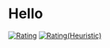 # Hello 

[![Rating](https://badgen.org/img/atcoder/hidehico/rating/algorithm?style=plastic)](https://atcoder.jp/users/hidehico?contestType=algo)
[![Rating(Heuristic)](https://badgen.org/img/atcoder/hidehico/rating/heuristic?style=plastic)](https://atcoder.jp/users/hidehico?contestType=heuristic)
